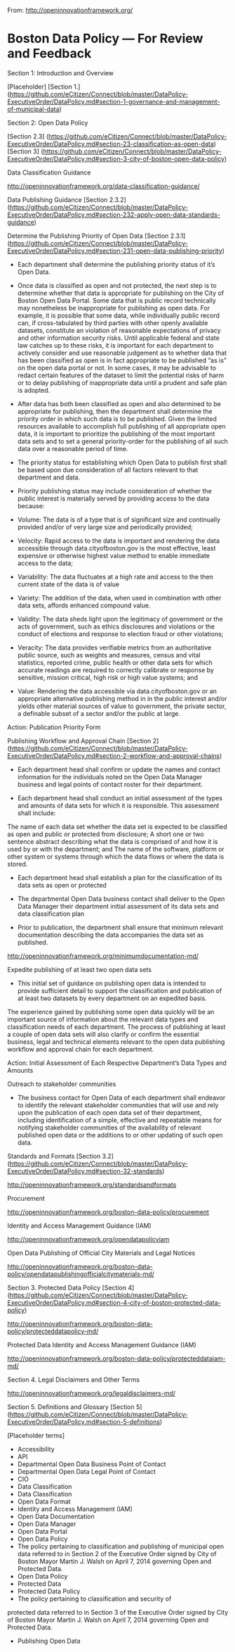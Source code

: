 From: http://openinnovationframework.org/


# Boston Data Policy — For Review and Feedback

Section 1: Introduction and Overview

[Placeholder] 
[Section 1.] (https://github.com/eCitizen/Connect/blob/master/DataPolicy-ExecutiveOrder/DataPolicy.md#section-1-governance-and-management-of-municipal-data)

Section 2: Open Data Policy

[Section 2.3] (https://github.com/eCitizen/Connect/blob/master/DataPolicy-ExecutiveOrder/DataPolicy.md#section-23-classification-as-open-data)
[Section 3] (https://github.com/eCitizen/Connect/blob/master/DataPolicy-ExecutiveOrder/DataPolicy.md#section-3-city-of-boston-open-data-policy)

Data Classification Guidance

http://openinnovationframework.org/data-classification-guidance/

Data Publishing Guidance [Section 2.3.2] (https://github.com/eCitizen/Connect/blob/master/DataPolicy-ExecutiveOrder/DataPolicy.md#section-232-apply-open-data-standards-guidance)

Determine the Publishing Priority of Open Data [Section 2.3.1] (https://github.com/eCitizen/Connect/blob/master/DataPolicy-ExecutiveOrder/DataPolicy.md#section-231-open-data-publishing-priority)

- Each department shall determine the publishing priority status of it’s Open Data.

- Once data is classified as open and not protected, the next step is to determine whether that data is appropriate for publishing on the City of Boston Open Data Portal. Some data that is public record technically may nonetheless be inappropriate for publishing as open data. For example, it is possible that some data, while individually public record can, if cross-tabulated by third parties with other openly available datasets, constitute an violation of reasonable expectations of privacy and other information security risks. Until applicable federal and state law catches up to these risks, it is important for each department to actively consider and use reasonable judgement as to whether data that has been classified as open is in fact appropriate to be published “as is” on the open data portal or not. In some cases, it may be advisable to redact certain features of the dataset to limit the potential risks of harm or to delay publishing of inappropriate data until a prudent and safe plan is adopted.

- After data has both been classified as open and also determined to be appropriate for publishing, then the department shall determine the priority order in which such data is to be published. Given the limited resources available to accomplish full publishing of all appropriate open data, it is important to prioritize the publishing of the most important data sets and to set a general priority-order for the publishing of all such data over a reasonable period of time.

- The priority status for establishing which Open Data to publish first shall be based upon due consideration of all factors relevant to that department and data.

- Priority publishing status may include consideration of whether the public interest is materially served by providing access to the data because:

- Volume: The data is of a type that is of significant size and continually provided and/or of very large size and periodically provided;
- Velocity: Rapid access to the data is important and rendering the data accessible through data.cityofboston.gov is the most effective, least expensive or otherwise highest value method to enable immediate access to the data;
- Variability: The data fluctuates at a high rate and access to the then current state of the data is of value
- Variety: The addition of the data, when used in
combination with other data sets, affords enhanced
compound value.
- Validity: The data sheds light upon the legitimacy of government or the acts of government, such as ethics disclosures and violations or the conduct of elections and response to election fraud or other violations;
- Veracity: The data provides verifiable metrics from an authoritative public source, such as weights and measures, census and vital statistics, reported crime, public health or other data sets for which accurate readings are required to correctly calibrate or response by sensitive, mission critical, high risk or high value systems; and
- Value: Rendering the data accessible via data.cityofboston.gov or an appropriate alternative publishing method in in the public interest and/or yields other material sources of value to government, the private sector, a definable subset of a sector and/or the public at large.

Action: Publication Priority Form

Publishing Workflow and Approval Chain [Section 2] (https://github.com/eCitizen/Connect/blob/master/DataPolicy-ExecutiveOrder/DataPolicy.md#section-2-workflow-and-approval-chains)

- Each department head shall confirm or update the names and contact information for the individuals noted on the Open Data Manager business and legal points of contact roster for their department. 

- Each department head shall conduct an initial assessment of the types and amounts of data sets for which it is responsible. This assessment shall include:

The name of each data set whether the data set is expected to be classified as open and public or protected from disclosure;
A short one or two sentence abstract describing what the data is comprised of and how it is used by or with the department; and
The name of the software, platform or other system or systems through which the data flows or where the data is stored.
- Each department head shall establish a plan for the classification of its data sets as open or protected

- The departmental Open Data business contact shall deliver to the Open Data Manager their department initial assessment of its data sets and data classification plan

- Prior to publication, the department shall ensure that minimum relevant documentation describing the data accompanies the data set as published.

 <a href=”http://openinnovationframework.org/minimumdocumentation-md/”>http://openinnovationframework.org/minimumdocumentation-md/</a>

Expedite publishing of at least two open data sets

- This initial set of guidance on publishing open data is intended to provide sufficient detail to support the classification and publication of at least two datasets by every department on an expedited basis.

The experience gained by publishing some open data quickly will be an important source of information about the relevant data types and classification needs of each department. The process of publishing at least a couple of open data sets will also clarify or confirm the essential business, legal and technical elements relevant to the open data publishing workflow and approval chain for each department.

Action: Initial Assessment of Each Respective Department’s Data Types and Amounts 

Outreach to stakeholder communities 

- The business contact for Open Data of each department shall endeavor to identify the relevant stakeholder communities that will use and rely upon the publication of each open data set of their department, including identification of a simple, effective and repeatable means for notifying stakeholder communities of the availability of relevant published open data or the additions to or other updating of such open data.

Standards and Formats 
[Section 3.2] (https://github.com/eCitizen/Connect/blob/master/DataPolicy-ExecutiveOrder/DataPolicy.md#section-32-standards)

http://openinnovationframework.org/standardsandformats

Procurement

http://openinnovationframework.org/boston-data-policy/procurement

Identity and Access Management Guidance (IAM)

http://openinnovationframework.org/opendatapolicyiam

Open Data Publishing of Official City Materials and Legal Notices 

http://openinnovationframework.org/boston-data-policy/opendatapublishingofficialcitymaterials-md/

Section 3. Protected Data Policy
[Section 4] (https://github.com/eCitizen/Connect/blob/master/DataPolicy-ExecutiveOrder/DataPolicy.md#section-4-city-of-boston-protected-data-policy)

http://openinnovationframework.org/boston-data-policy/protecteddatapolicy-md/

Protected Data Identity and Access Management Guidance (IAM)

http://openinnovationframework.org/boston-data-policy/protecteddataiam-md/

Section 4. Legal Disclaimers and Other Terms


http://openinnovationframework.org/legaldisclaimers-md/

Section 5. Definitions and Glossary
[Section 5] (https://github.com/eCitizen/Connect/blob/master/DataPolicy-ExecutiveOrder/DataPolicy.md#section-5-definitions)

[Placeholder terms]

- Accessibility
- API
- Departmental Open Data Business Point of Contact
- Departmental Open Data Legal Point of Contact
- CIO
- Data Classification
- Data Classification
- Open Data Format
- Identity and Access Management (IAM)
- Open Data Documentation
- Open Data Manager
- Open Data Portal
- Open Data Policy
- The policy pertaining to classification and publishing of
municipal open data referred to in Section 2 of the Executive
Order signed by City of Boston Mayor Martin J. Walsh on April
7, 2014 governing Open and Protected Data.
- Open Data Policy
- Protected Data
- Protected Data Policy
- The policy pertaining to classification and security of

protected data referred to in Section 3 of the Executive
Order signed by City of Boston Mayor Martin J. Walsh on April
7, 2014 governing Open and Protected Data.
- Publishing Open Data
